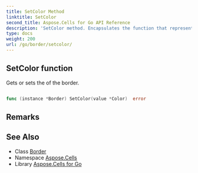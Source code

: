 ```yaml
---
title: SetColor Method 
linktitle: SetColor
second_title: Aspose.Cells for Go API Reference
description: 'SetColor method. Encapsulates the function that represents setcolor in Go.'
type: docs
weight: 200
url: /go/border/setcolor/
---
```


## SetColor function

Gets or sets the <see cref="Color"/> of the border.

```go

func (instance *Border) SetColor(value *Color)  error

```

## Remarks


## See Also

* Class [Border](../)
* Namespace [Aspose.Cells](../../)
* Library [Aspose.Cells for Go](../../../)
